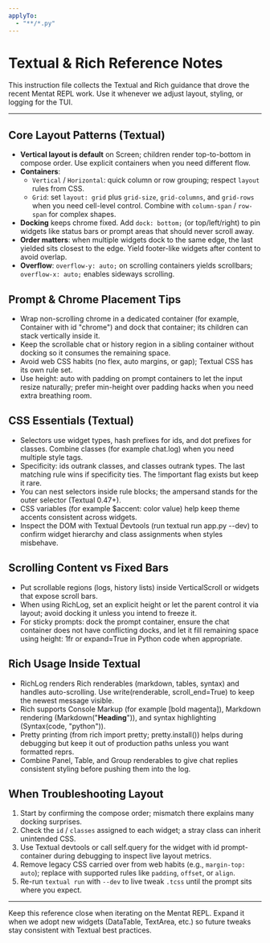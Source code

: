 ```yaml
---
applyTo:
  - "**/*.py"
---
```


# Textual & Rich Reference Notes

This instruction file collects the Textual and Rich guidance that drove the recent Mentat REPL work. Use it whenever we adjust layout, styling, or logging for the TUI.

---

## Core Layout Patterns (Textual)
- **Vertical layout is default** on Screen; children render top-to-bottom in compose order. Use explicit containers when you need different flow.
- **Containers**:
  - `Vertical` / `Horizontal`: quick column or row grouping; respect `layout` rules from CSS.
  - `Grid`: set `layout: grid` plus `grid-size`, `grid-columns`, and `grid-rows` when you need cell-level control. Combine with `column-span` / `row-span` for complex shapes.
- **Docking** keeps chrome fixed. Add `dock: bottom;` (or top/left/right) to pin widgets like status bars or prompt areas that should never scroll away.
- **Order matters**: when multiple widgets dock to the same edge, the last yielded sits closest to the edge. Yield footer-like widgets after content to avoid overlap.
- **Overflow**: `overflow-y: auto;` on scrolling containers yields scrollbars; `overflow-x: auto;` enables sideways scrolling.

## Prompt & Chrome Placement Tips
- Wrap non-scrolling chrome in a dedicated container (for example, Container with id "chrome") and dock that container; its children can stack vertically inside it.
- Keep the scrollable chat or history region in a sibling container without docking so it consumes the remaining space.
- Avoid web CSS habits (no flex, auto margins, or gap); Textual CSS has its own rule set.
- Use height: auto with padding on prompt containers to let the input resize naturally; prefer min-height over padding hacks when you need extra breathing room.

## CSS Essentials (Textual)
- Selectors use widget types, hash prefixes for ids, and dot prefixes for classes. Combine classes (for example chat.log) when you need multiple style tags.
- Specificity: ids outrank classes, and classes outrank types. The last matching rule wins if specificity ties. The !important flag exists but keep it rare.
- You can nest selectors inside rule blocks; the ampersand stands for the outer selector (Textual 0.47+).
- CSS variables (for example $accent: color value) help keep theme accents consistent across widgets.
- Inspect the DOM with Textual Devtools (run textual run app.py --dev) to confirm widget hierarchy and class assignments when styles misbehave.

## Scrolling Content vs Fixed Bars
- Put scrollable regions (logs, history lists) inside VerticalScroll or widgets that expose scroll bars.
- When using RichLog, set an explicit height or let the parent control it via layout; avoid docking it unless you intend to freeze it.
- For sticky prompts: dock the prompt container, ensure the chat container does not have conflicting docks, and let it fill remaining space using height: 1fr or expand=True in Python code when appropriate.

## Rich Usage Inside Textual
- RichLog renders Rich renderables (markdown, tables, syntax) and handles auto-scrolling. Use write(renderable, scroll_end=True) to keep the newest message visible.
- Rich supports Console Markup (for example [bold magenta]), Markdown rendering (Markdown("**Heading**")), and syntax highlighting (Syntax(code, "python")).
- Pretty printing (from rich import pretty; pretty.install()) helps during debugging but keep it out of production paths unless you want formatted reprs.
- Combine Panel, Table, and Group renderables to give chat replies consistent styling before pushing them into the log.

## When Troubleshooting Layout
1. Start by confirming the compose order; mismatch there explains many docking surprises.
2. Check the `id` / `classes` assigned to each widget; a stray class can inherit unintended CSS.
3. Use Textual devtools or call self.query for the widget with id prompt-container during debugging to inspect live layout metrics.
4. Remove legacy CSS carried over from web habits (e.g., `margin-top: auto`); replace with supported rules like `padding`, `offset`, or `align`.
5. Re-run `textual run` with `--dev` to live tweak `.tcss` until the prompt sits where you expect.

---

Keep this reference close when iterating on the Mentat REPL. Expand it when we adopt new widgets (DataTable, TextArea, etc.) so future tweaks stay consistent with Textual best practices.
